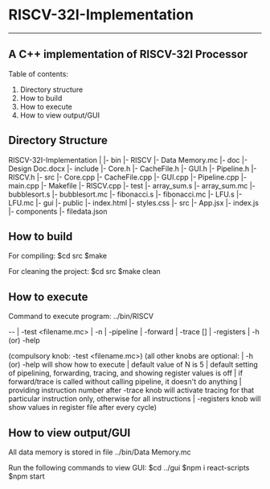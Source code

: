 # RISCV-32I-Implementation

--------------------------------------------------------
A C++ implementation of RISCV-32I Processor
--------------------------------------------------------

Table of contents:

1. Directory structure
2. How to build
3. How to execute
4. How to view output/GUI

Directory Structure
-------------------

RISCV-32I-Implementation
  |
  |- bin
    |- RISCV
    |- Data Memory.mc
  |- doc
    |- Design Doc.docx
  |- include
    |- Core.h
    |- CacheFile.h
    |- GUI.h
    |- Pipeline.h
    |- RISCV.h
  |- src
    |- Core.cpp
    |- CacheFile.cpp
    |- GUI.cpp
    |- Pipeline.cpp
    |- main.cpp
    |- Makefile
    |- RISCV.cpp
  |- test
    |- array_sum.s
    |- array_sum.mc
    |- bubblesort.s
    |- bubblesort.mc
    |- fibonacci.s
    |- fibonacci.mc
    |- LFU.s
    |- LFU.mc
  |- gui
    |- public
      |- index.html
      |- styles.css
    |- src
      |- App.jsx
      |- index.js
      |- components
        |- filedata.json

How to build
------------

For compiling:
  $cd src
  $make

For cleaning the project:
  $cd src
  $make clean

How to execute
--------------

Command to execute program:
../bin/RISCV <knobs>

<knobs> --
          | -test <filename.mc>
          | -n <value of N>
          | -pipeline
          | -forward
          | -trace [<instruction number>]
          | -registers
          | -h (or) -help

(compulsory knob: -test <filename.mc>)
(all other knobs are optional:
          | -h (or) -help will show how to execute
          | default value of N is 5
          | default setting of pipelining, forwarding, tracing, and showing register values is off
          | if forward/trace is called without calling pipeline, it doesn't do anything
          | providing instruction number after -trace knob will activate tracing for that particular instruction only, otherwise for all instructions
          | -registers knob will show values in register file after every cycle)

How to view output/GUI
----------------------

All data memory is stored in file ../bin/Data Memory.mc

Run the following commands to view GUI:
$cd ../gui
$npm i react-scripts
$npm start
